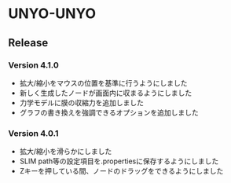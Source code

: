 # UNYO-UNYO

## Release

### Version 4.1.0
* 拡大/縮小をマウスの位置を基準に行うようにしました
* 新しく生成したノードが画面内に収まるようにしました
* 力学モデルに膜の収縮力を追加しました
* グラフの書き換えを強調できるオプションを追加しました

### Version 4.0.1
* 拡大/縮小を滑らかにしました
* SLIM path等の設定項目を.propertiesに保存するようにしました
* Zキーを押している間、ノードのドラッグをできるようにしました
